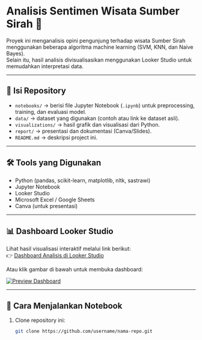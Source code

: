 # Analisis Sentimen Wisata Sumber Sirah 🌊

Proyek ini menganalisis opini pengunjung terhadap wisata Sumber Sirah menggunakan beberapa algoritma machine learning (SVM, KNN, dan Naive Bayes).  
Selain itu, hasil analisis divisualisasikan menggunakan Looker Studio untuk memudahkan interpretasi data.

---

## 📂 Isi Repository
- `notebooks/` → berisi file Jupyter Notebook (`.ipynb`) untuk preprocessing, training, dan evaluasi model.
- `data/` → dataset yang digunakan (contoh atau link ke dataset asli).
- `visualizations/` → hasil grafik dan visualisasi dari Python.
- `report/` → presentasi dan dokumentasi (Canva/Slides).
- `README.md` → deskripsi project ini.

---

## 🛠 Tools yang Digunakan
- Python (pandas, scikit-learn, matplotlib, nltk, sastrawi)
- Jupyter Notebook
- Looker Studio
- Microsoft Excel / Google Sheets
- Canva (untuk presentasi)

---

## 📊 Dashboard Looker Studio
Lihat hasil visualisasi interaktif melalui link berikut:  
👉 [Dashboard Analisis di Looker Studio]([https://lookerstudio.google.com/reporting/xxxxxxx](https://lookerstudio.google.com/reporting/1447add9-7a59-4a3b-a3d9-7534bb9ce906))

Atau klik gambar di bawah untuk membuka dashboard:  

[![Preview Dashboard](visualizations/preview.png)]([https://lookerstudio.google.com/reporting/xxxxxxx](https://lookerstudio.google.com/reporting/1447add9-7a59-4a3b-a3d9-7534bb9ce906))

---

## 🚀 Cara Menjalankan Notebook
1. Clone repository ini:
   ```bash
   git clone https://github.com/username/nama-repo.git
